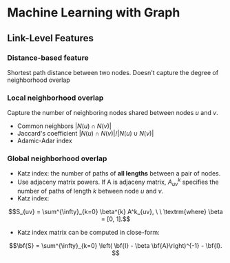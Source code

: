 # Machine Learning with Graph


## Link-Level Features

### Distance-based feature

Shortest path distance between two nodes. Doesn't capture the degree of neighborhood overlap

### Local neighborhood overlap

Capture the number of neighboring nodes shared between nodes $u$ and $v$.
* Common neighbors $|N(u) \cap N(v)|$
* Jaccard's coefficient  $|N(u) \cap N(v)|/|N(u) \cup N(v)|$
* Adamic-Adar index


### Global neighborhood overlap

* Katz index: the number of paths of **all lengths** between a pair of nodes.
* Use adjaceny matrix powers. If A is adjaceny matrix, $A^k_{uv}$ specifies the number of paths of length $k$ between node $u$ and $v$.
* Katz index:

$$S_{uv} = \sum^{\infty}_{k=0} \beta^{k} A^k_{uv}, \ \ \textrm{where} \beta = [0, 1].$$ 

* Katz index matrix can be computed in close-form:

$$\bf{S} = \sum^{\infty}_{k=0} \left( \bf{I} - \beta \bf{A}\right)^{-1} - \bf{I}. $$
